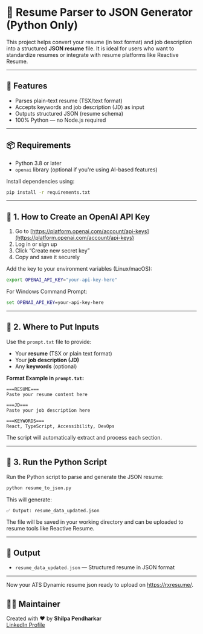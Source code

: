 # 🧠 Resume Parser to JSON Generator (Python Only)

This project helps convert your resume (in text format) and job description into a structured **JSON resume** file. It is ideal for users who want to standardize resumes or integrate with resume platforms like Reactive Resume.

---

## 🚀 Features

- Parses plain-text resume (TSX/text format)
- Accepts keywords and job description (JD) as input
- Outputs structured JSON (resume schema)
- 100% Python — no Node.js required

---

## 📦 Requirements

- Python 3.8 or later
- `openai` library (optional if you're using AI-based features)

Install dependencies using:

```bash
pip install -r requirements.txt
```

---

## 🔐 1. How to Create an OpenAI API Key

1. Go to [https://platform.openai.com/account/api-keys](https://platform.openai.com/account/api-keys)
2. Log in or sign up
3. Click “Create new secret key”
4. Copy and save it securely

Add the key to your environment variables (Linux/macOS):

```bash
export OPENAI_API_KEY="your-api-key-here"
```

For Windows Command Prompt:

```cmd
set OPENAI_API_KEY=your-api-key-here
```

---

## 🧾 2. Where to Put Inputs

Use the `prompt.txt` file to provide:

- Your **resume** (TSX or plain text format)
- Your **job description (JD)**
- Any **keywords** (optional)

**Format Example in `prompt.txt`:**

```
===RESUME===
Paste your resume content here

===JD===
Paste your job description here

===KEYWORDS===
React, TypeScript, Accessibility, DevOps
```

The script will automatically extract and process each section.

---

## 🐍 3. Run the Python Script

Run the Python script to parse and generate the JSON resume:

```bash
python resume_to_json.py
```

This will generate:

```
✅ Output: resume_data_updated.json
```

The file will be saved in your working directory and can be uploaded to resume tools like Reactive Resume.

---

## 📂 Output

- `resume_data_updated.json` — Structured resume in JSON format

---

Now your ATS Dynamic resume json ready to upload on https://rxresu.me/. 

## 🧑‍💻 Maintainer

Created with ❤️ by **Shilpa Pendharkar**  
[LinkedIn Profile](https://www.linkedin.com/in/shilpa-pendharkar/)
